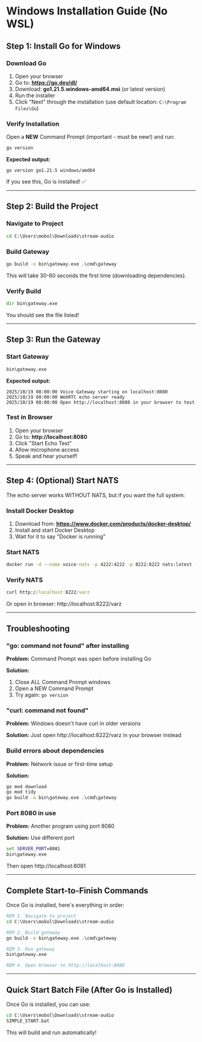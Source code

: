 # Windows Installation Guide (No WSL)

## Step 1: Install Go for Windows

### Download Go
1. Open your browser
2. Go to: **https://go.dev/dl/**
3. Download: **go1.21.5.windows-amd64.msi** (or latest version)
4. Run the installer
5. Click "Next" through the installation (use default location: `C:\Program Files\Go`)

### Verify Installation
Open a **NEW** Command Prompt (important - must be new!) and run:
```cmd
go version
```

**Expected output:**
```
go version go1.21.5 windows/amd64
```

If you see this, Go is installed! ✅

---

## Step 2: Build the Project

### Navigate to Project
```cmd
cd C:\Users\mobol\Downloads\stream-audio
```

### Build Gateway
```cmd
go build -o bin\gateway.exe .\cmd\gateway
```

This will take 30-60 seconds the first time (downloading dependencies).

### Verify Build
```cmd
dir bin\gateway.exe
```

You should see the file listed!

---

## Step 3: Run the Gateway

### Start Gateway
```cmd
bin\gateway.exe
```

**Expected output:**
```
2025/10/19 08:00:00 Voice Gateway starting on localhost:8080
2025/10/19 08:00:00 WebRTC echo server ready
2025/10/19 08:00:00 Open http://localhost:8080 in your browser to test
```

### Test in Browser
1. Open your browser
2. Go to: **http://localhost:8080**
3. Click "Start Echo Test"
4. Allow microphone access
5. Speak and hear yourself!

---

## Step 4: (Optional) Start NATS

The echo server works WITHOUT NATS, but if you want the full system:

### Install Docker Desktop
1. Download from: **https://www.docker.com/products/docker-desktop/**
2. Install and start Docker Desktop
3. Wait for it to say "Docker is running"

### Start NATS
```cmd
docker run -d --name voice-nats -p 4222:4222 -p 8222:8222 nats:latest -js
```

### Verify NATS
```cmd
curl http://localhost:8222/varz
```

Or open in browser: http://localhost:8222/varz

---

## Troubleshooting

### "go: command not found" after installing

**Problem:** Command Prompt was open before installing Go

**Solution:**
1. Close ALL Command Prompt windows
2. Open a NEW Command Prompt
3. Try again: `go version`

### "curl: command not found"

**Problem:** Windows doesn't have curl in older versions

**Solution:** Just open http://localhost:8222/varz in your browser instead

### Build errors about dependencies

**Problem:** Network issue or first-time setup

**Solution:**
```cmd
go mod download
go mod tidy
go build -o bin\gateway.exe .\cmd\gateway
```

### Port 8080 in use

**Problem:** Another program using port 8080

**Solution:** Use different port
```cmd
set SERVER_PORT=8081
bin\gateway.exe
```

Then open http://localhost:8081

---

## Complete Start-to-Finish Commands

Once Go is installed, here's everything in order:

```cmd
REM 1. Navigate to project
cd C:\Users\mobol\Downloads\stream-audio

REM 2. Build gateway
go build -o bin\gateway.exe .\cmd\gateway

REM 3. Run gateway
bin\gateway.exe

REM 4. Open browser to http://localhost:8080
```

---

## Quick Start Batch File (After Go is Installed)

Once Go is installed, you can use:
```cmd
cd C:\Users\mobol\Downloads\stream-audio
SIMPLE_START.bat
```

This will build and run automatically!
